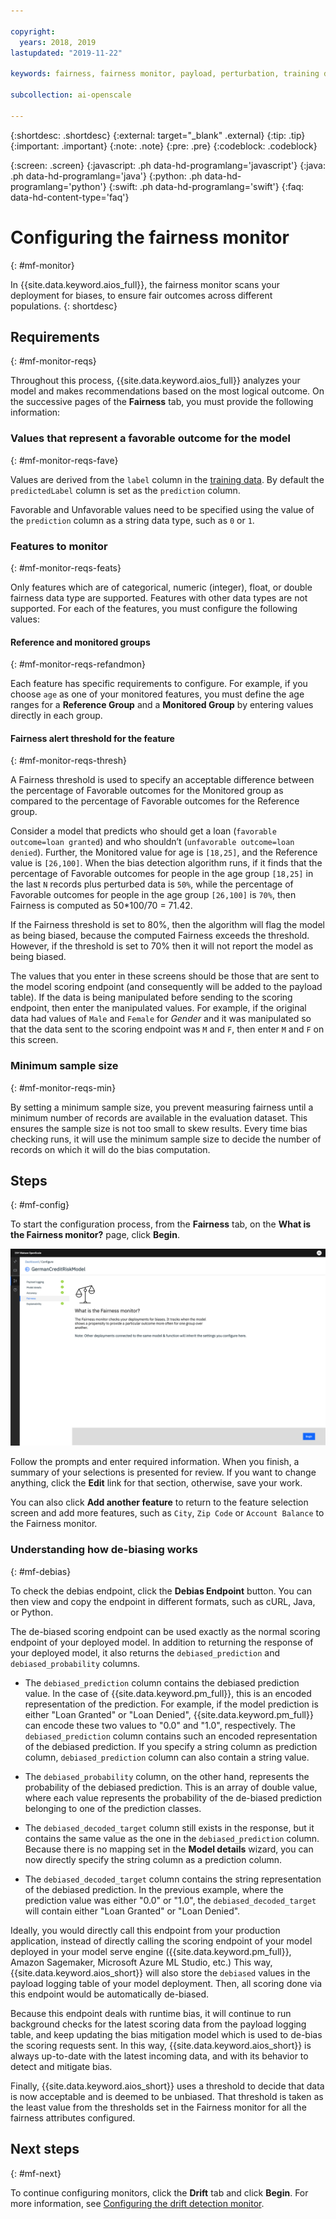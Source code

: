 ```yaml
---

copyright:
  years: 2018, 2019
lastupdated: "2019-11-22"

keywords: fairness, fairness monitor, payload, perturbation, training data, debiased

subcollection: ai-openscale

---
```


{:shortdesc: .shortdesc}
{:external: target="_blank" .external}
{:tip: .tip}
{:important: .important}
{:note: .note}
{:pre: .pre}
{:codeblock: .codeblock}

{:screen: .screen}
{:javascript: .ph data-hd-programlang='javascript'}
{:java: .ph data-hd-programlang='java'}
{:python: .ph data-hd-programlang='python'}
{:swift: .ph data-hd-programlang='swift'}
{:faq: data-hd-content-type='faq'}

# Configuring the fairness monitor
{: #mf-monitor}

In {{site.data.keyword.aios_full}}, the fairness monitor scans your deployment for biases, to ensure fair outcomes across different populations.
{: shortdesc}

## Requirements
{: #mf-monitor-reqs}

Throughout this process, {{site.data.keyword.aios_full}} analyzes your model and makes recommendations based on the most logical outcome. On the successive pages of the **Fairness** tab, you must provide the following information:

### Values that represent a favorable outcome for the model
{: #mf-monitor-reqs-fave}

Values are derived from the `label` column in the [training data](/docs/services/ai-openscale?topic=ai-openscale-trainingdata#trainingdata). By default the `predictedLabel` column is set as the `prediction` column.

Favorable and Unfavorable values need to be specified using the value of the `prediction` column as a string data type, such as `0` or `1`.

### Features to monitor
{: #mf-monitor-reqs-feats}

Only features which are of categorical, numeric (integer), float, or double fairness data type are supported. Features with other data types are not supported. For each of the features, you must configure the following values:

#### Reference and monitored groups
{: #mf-monitor-reqs-refandmon}

Each feature has specific requirements to configure. For example, if you choose `age` as one of your monitored features, you must define the age ranges for a **Reference Group** and a **Monitored Group** by entering values directly in each group.

#### Fairness alert threshold for the feature
{: #mf-monitor-reqs-thresh}

A Fairness threshold is used to specify an acceptable difference between the percentage of Favorable outcomes for the Monitored group as compared to the percentage of Favorable outcomes for the Reference group.

Consider a model that predicts who should get a loan (`favorable outcome=loan granted`) and who shouldn’t (`unfavorable outcome=loan denied`). Further, the Monitored value for age is `[18,25]`, and the Reference value is `[26,100]`. When the bias detection algorithm runs, if it finds that the percentage of Favorable outcomes for people in the age group `[18,25]` in the last `N` records plus perturbed data is `50%`, while the percentage of Favorable outcomes for people in the age group `[26,100]` is `70%`, then Fairness is computed as 50*100/70 = 71.42.

If the Fairness threshold is set to 80%, then the algorithm will flag the model as being biased, because the computed Fairness exceeds the threshold. However, if the threshold is set to 70% then it will not report the model as being biased.

The values that you enter in these screens should be those that are sent to the model scoring endpoint (and consequently will be added to the payload table). If the data is being manipulated before sending to the scoring endpoint, then enter the manipulated values. For example, if the original data had values of `Male` and `Female` for *Gender* and it was manipulated so that the data sent to the scoring endpoint was `M` and `F`, then enter `M` and `F` on this screen.


### Minimum sample size
{: #mf-monitor-reqs-min}

By setting a minimum sample size, you prevent measuring fairness until a minimum number of records are available in the evaluation dataset. This ensures the sample size is not too small to skew results. Every time bias checking runs, it will use the minimum sample size to decide the number of records on which it will do the bias computation.

## Steps
{: #mf-config}

To start the configuration process, from the **Fairness** tab, on the **What is the Fairness monitor?** page, click **Begin**.

![What is fairness? page](images/wos-fair-what-is.png)

Follow the prompts and enter required information. When you finish, a summary of your selections is presented for review. If you want to change anything, click the **Edit** link for that section, otherwise, save your work.

You can also click **Add another feature** to return to the feature selection screen and add more features, such as `City`, `Zip Code` or `Account Balance` to the Fairness monitor.

### Understanding how de-biasing works
{: #mf-debias}

To check the debias endpoint, click the **Debias Endpoint** button. You can then view and copy the endpoint in different formats, such as cURL, Java, or Python. 

The de-biased scoring endpoint can be used exactly as the normal scoring endpoint of your deployed model. In addition to returning the response of your deployed model, it also returns the `debiased_prediction` and `debiased_probability` columns.

- The `debiased_prediction` column contains the debiased prediction value. In the case of {{site.data.keyword.pm_full}}, this is an encoded representation of the prediction. For example, if the model prediction is either "Loan Granted" or "Loan Denied", {{site.data.keyword.pm_full}} can encode these two values to "0.0" and "1.0", respectively. The `debiased_prediction` column contains such an encoded representation of the debiased prediction. If you specify a string column as prediction column, `debiased_prediction` column can also contain a string value.

- The `debiased_probability` column, on the other hand, represents the probability of the debiased prediction. This is an array of double value, where each value represents the probability of the de-biased prediction belonging to one of the prediction classes.

- The `debiased_decoded_target` column still exists in the response, but it contains the same value as the one in the `debiased_prediction` column. Because there is no mapping set in the **Model details** wizard, you can now directly specify the string column as a prediction column.

- The `debiased_decoded_target` column contains the string representation of the debiased prediction. In the previous example, where the prediction value was either "0.0" or "1.0", the `debiased_decoded_target` will contain either "Loan Granted" or "Loan Denied".

Ideally, you would directly call this endpoint from your production application, instead of directly calling the scoring endpoint of your model deployed in your model serve engine ({{site.data.keyword.pm_full}}, Amazon Sagemaker, Microsoft Azure ML Studio, etc.) This way, {{site.data.keyword.aios_short}} will also store the `debiased` values in the payload logging table of your model deployment. Then, all scoring done via this endpoint would be automatically de-biased.

Because this endpoint deals with runtime bias, it will continue to run background checks for the latest scoring data from the payload logging table, and keep updating the bias mitigation model which is used to de-bias the scoring requests sent. In this way, {{site.data.keyword.aios_short}} is always up-to-date with the latest incoming data, and with its behavior to detect and mitigate bias.

Finally, {{site.data.keyword.aios_short}} uses a threshold to decide that data is now acceptable and is deemed to be unbiased. That threshold is taken as the least value from the thresholds set in the Fairness monitor for all the fairness attributes configured.

## Next steps
{: #mf-next}

To continue configuring monitors, click the **Drift** tab and click **Begin**. For more information, see [Configuring the drift detection monitor](/docs/services/ai-openscale?topic=ai-openscale-behavior-drift-config).
